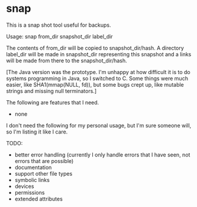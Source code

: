 snap
====

This is a snap shot tool useful for backups.

Usage: snap from_dir snapshot_dir label_dir

The contents of from_dir will be copied to snapshot_dir/hash.  A directory label_dir will be made in snapshot_dir representing this snapshot and a links will be made from there to the snapshot_dir/hash.

[The Java version was the prototype.  I'm unhappy at how difficult it is to do systems programming in Java, so I switched to C.  Some things were much easier, like SHA1(mmap(NULL, fd)), but some bugs crept up, like mutable strings and missing null terminators.]

The following are features that I need.
* none

I don't need the following for my personal usage, but I'm sure someone will, so I'm listing it like I care.

TODO:
* better error handling (currently I only handle errors that I have seen, not errors that are possible)
* documentation
* support other file types
 * symbolic links
 * devices
 * permissions
 * extended attributes
